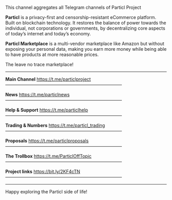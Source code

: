 This channel aggregates all Telegram channels of Particl Project

**Particl** is a privacy-first and censorship-resistant eCommerce platform. Built on blockchain technology. It restores the balance of power towards the individual, not corporations or governments, by decentralizing core aspects of today’s internet and today’s economy.

**Particl Marketplace** is a multi-vendor marketplace like Amazon but without exposing your personal data, making you earn more money while being able to have products at more reasonable prices.

The leave no trace marketplace!

---

**Main Channel**
https://t.me/particlproject
——————————————————————————

**News**
https://t.me/particlnews
——————————————————————————

**Help & Support**
https://t.me/particlhelp
——————————————————————————

**Trading & Numbers**
https://t.me/particl_trading
——————————————————————————

**Proposals**
https://t.me/particlproposals
——————————————————————————

**The Trollbox**
https://t.me/ParticlOffTopic
——————————————————————————

**Project links**
https://bit.ly/2KF4cTN
——————————————————————————

---

Happy exploring the Particl side of life!